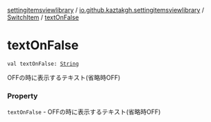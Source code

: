 [settingitemsviewlibrary](../../index.md) / [io.github.kaztakgh.settingitemsviewlibrary](../index.md) / [SwitchItem](index.md) / [textOnFalse](./text-on-false.md)

# textOnFalse

`val textOnFalse: `[`String`](https://kotlinlang.org/api/latest/jvm/stdlib/kotlin/-string/index.html)

OFFの時に表示するテキスト(省略時OFF)

### Property

`textOnFalse` - OFFの時に表示するテキスト(省略時OFF)